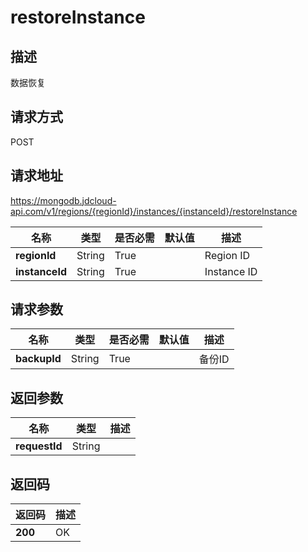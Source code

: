 # restoreInstance


## 描述
数据恢复

## 请求方式
POST

## 请求地址
https://mongodb.jdcloud-api.com/v1/regions/{regionId}/instances/{instanceId}/restoreInstance

|名称|类型|是否必需|默认值|描述|
|---|---|---|---|---|
|**regionId**|String|True| |Region ID|
|**instanceId**|String|True| |Instance ID|

## 请求参数
|名称|类型|是否必需|默认值|描述|
|---|---|---|---|---|
|**backupId**|String|True| |备份ID|


## 返回参数
|名称|类型|描述|
|---|---|---|
|**requestId**|String| |


## 返回码
|返回码|描述|
|---|---|
|**200**|OK|
